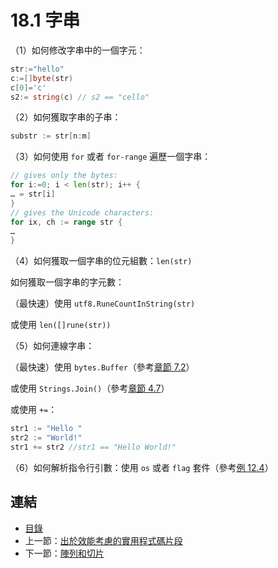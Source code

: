 # 18.1 字串

（1）如何修改字串中的一個字元：

```go
str:="hello"
c:=[]byte(str)
c[0]='c'
s2:= string(c) // s2 == "cello"
```

（2）如何獲取字串的子串：

```go
substr := str[n:m]
```

（3）如何使用 `for` 或者 `for-range` 遍歷一個字串：

```go
// gives only the bytes:
for i:=0; i < len(str); i++ {
… = str[i]
}
// gives the Unicode characters:
for ix, ch := range str {
…
}
```

（4）如何獲取一個字串的位元組數：`len(str)`

   如何獲取一個字串的字元數：

   （最快速）使用 `utf8.RuneCountInString(str)` 

   或使用 `len([]rune(str))` 

（5）如何連線字串：

   （最快速）使用 `bytes.Buffer`（參考[章節 7.2](07.2.md)）

   或使用 `Strings.Join()`（參考[章節 4.7](04.7.md)）

   或使用 `+=`：

 ```go
 str1 := "Hello " 
 str2 := "World!"
 str1 += str2 //str1 == "Hello World!"
 ```

（6）如何解析指令行引數：使用 `os` 或者 `flag` 套件（參考[例 12.4](examples/chapter_12/fileinput.go)）

## 連結

- [目錄](directory.md)
- 上一節：[出於效能考慮的實用程式碼片段](18.0.md)
- 下一節：[陣列和切片](18.2.md)
